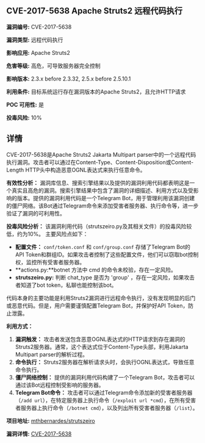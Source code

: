 ## CVE-2017-5638 Apache Struts2 远程代码执行

**漏洞编号:** CVE-2017-5638

**漏洞类型:** 远程代码执行

**影响应用:** Apache Struts2

**危害等级:** 高危，可导致服务器完全控制

**影响版本:** 2.3.x before 2.3.32, 2.5.x before 2.5.10.1

**利用条件:** 目标系统运行存在漏洞版本的Apache Struts2，且允许HTTP请求

**POC 可用性:** 是

**投毒风险:** 10%

## 详情

CVE-2017-5638是Apache Struts2 Jakarta Multipart parser中的一个远程代码执行漏洞。攻击者可以通过在Content-Type、Content-Disposition或Content-Length HTTP头中构造恶意OGNL表达式来执行任意命令。

**有效性分析：**
漏洞库信息、搜索引擎结果以及提供的漏洞利用代码都表明这是一个真实且高危的漏洞。搜索引擎结果中包含了漏洞的详细描述、利用方式以及受影响的版本。提供的漏洞利用代码是一个Telegram Bot，用于管理利用该漏洞创建的僵尸网络。该Bot通过Telegram命令来添加受害者服务器、执行命令等，进一步验证了漏洞的可利用性。

**投毒风险分析：**
该漏洞利用代码（strutszeiro.py及其相关文件）的投毒风险较低，约为10%。 主要风险点如下：

*   **配置文件：** `conf/token.conf` 和 `conf/group.conf` 存储了Telegram Bot的API Token和群组ID。如果攻击者控制了这些配置文件，他们可以窃取bot控制权，监控所有受害者服务器。
*   **actions.py:**botnet 方法中 cmd 的命令未校验，存在一定风险。
*  **strutszeiro.py:** 判断 chat_type 是否为 'group' ，存在一定风险，如果攻击者知道了bot token，私聊也能控制该bot。

代码本身的主要功能是利用Struts2漏洞进行远程命令执行，没有发现明显的后门或恶意代码。但是，用户需要谨慎配置Telegram Bot，并保护好API Token，防止泄露。

**利用方式：**

1.  **漏洞触发：** 攻击者发送包含恶意OGNL表达式的HTTP请求到存在漏洞的Struts2服务器。通常，这个表达式位于Content-Type头部，利用Jakarta Multipart parser的解析过程。
2.  **命令执行：** Struts2服务器在解析请求头时，会执行OGNL表达式，导致任意命令执行。
3.  **僵尸网络控制：** 提供的漏洞利用代码构建了一个Telegram Bot，攻击者可以通过该Bot远程控制受影响的服务器。
4.  **Telegram Bot命令：** 攻击者可以通过Telegram命令添加新的受害者服务器（`/add url`），在特定服务器上执行命令（`/exploit url *cmd`），在所有受害者服务器上执行命令（`/botnet cmd`），以及列出所有受害者服务器（`/list`）。

**项目地址:** [mthbernardes/strutszeiro](https://github.com/mthbernardes/strutszeiro)

**漏洞详情:** [CVE-2017-5638](https://nvd.nist.gov/vuln/detail/CVE-2017-5638)